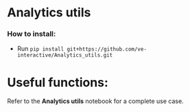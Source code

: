 # Analytics utils


### How to install: 
 - Run `pip install git+https://github.com/ve-interactive/Analytics_utils.git`  
 
 
# Useful functions:

Refer to the **Analytics utils** notebook for a complete use case.
